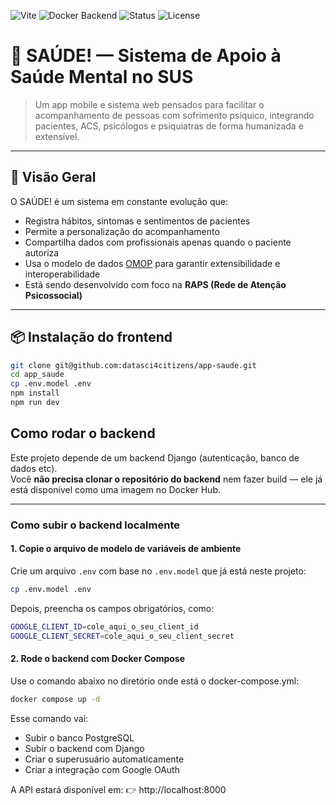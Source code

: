 ![Vite](https://img.shields.io/badge/built%20with-vite-blue.svg)
![Docker Backend](https://img.shields.io/badge/backend-django--allauth-informational)
![Status](https://img.shields.io/badge/status-beta-yellow)
![License](https://img.shields.io/badge/license-MIT-brightgreen)

# 🧠 SAÚDE! — Sistema de Apoio à Saúde Mental no SUS

> Um app mobile e sistema web pensados para facilitar o acompanhamento de pessoas com sofrimento psíquico, integrando pacientes, ACS, psicólogos e psiquiatras de forma humanizada e extensível.

---

## 🚀 Visão Geral

O SAÚDE! é um sistema em constante evolução que:

- Registra hábitos, sintomas e sentimentos de pacientes
- Permite a personalização do acompanhamento
- Compartilha dados com profissionais apenas quando o paciente autoriza
- Usa o modelo de dados [OMOP](https://www.ohdsi.org/data-standardization/the-common-data-model/) para garantir extensibilidade e interoperabilidade
- Está sendo desenvolvido com foco na **RAPS (Rede de Atenção Psicossocial)**

---

## 📦 Instalação do frontend

```bash
git clone git@github.com:datasci4citizens/app-saude.git
cd app_saude
cp .env.model .env
npm install
npm run dev
```

## Como rodar o backend

Este projeto depende de um backend Django (autenticação, banco de dados etc).  
Você **não precisa clonar o repositório do backend** nem fazer build — ele já está disponível como uma imagem no Docker Hub.

---

### Como subir o backend localmente

#### 1. Copie o arquivo de modelo de variáveis de ambiente

Crie um arquivo `.env` com base no `.env.model` que já está neste projeto:

```bash
cp .env.model .env
```

Depois, preencha os campos obrigatórios, como:
```bash
GOOGLE_CLIENT_ID=cole_aqui_o_seu_client_id
GOOGLE_CLIENT_SECRET=cole_aqui_o_seu_client_secret
```

#### 2. Rode o backend com Docker Compose
Use o comando abaixo no diretório onde está o docker-compose.yml:
```bash
docker compose up -d
```

Esse comando vai:

- Subir o banco PostgreSQL
- Subir o backend com Django
- Criar o superusuário automaticamente
- Criar a integração com Google OAuth

A API estará disponível em:
👉 http://localhost:8000